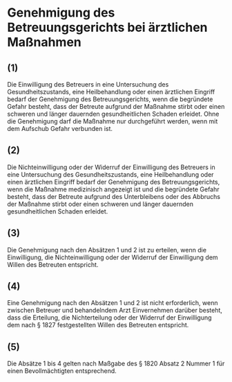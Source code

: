# Genehmigung des Betreuungsgerichts bei ärztlichen Maßnahmen



## (1)

 Die Einwilligung des Betreuers in eine Untersuchung des Gesundheitszustands, eine Heilbehandlung oder einen ärztlichen Eingriff bedarf der Genehmigung des Betreuungsgerichts, wenn die begründete Gefahr besteht, dass der Betreute aufgrund der Maßnahme stirbt oder einen schweren und länger dauernden gesundheitlichen Schaden erleidet. Ohne die Genehmigung darf die Maßnahme nur durchgeführt werden, wenn mit dem Aufschub Gefahr verbunden ist.

## (2)

 Die Nichteinwilligung oder der Widerruf der Einwilligung des Betreuers in eine Untersuchung des Gesundheitszustands, eine Heilbehandlung oder einen ärztlichen Eingriff bedarf der Genehmigung des Betreuungsgerichts, wenn die Maßnahme medizinisch angezeigt ist und die begründete Gefahr besteht, dass der Betreute aufgrund des Unterbleibens oder des Abbruchs der Maßnahme stirbt oder einen schweren und länger dauernden gesundheitlichen Schaden erleidet.

## (3)

 Die Genehmigung nach den Absätzen 1 und 2 ist zu erteilen, wenn die Einwilligung, die Nichteinwilligung oder der Widerruf der Einwilligung dem Willen des Betreuten entspricht.

## (4)

 Eine Genehmigung nach den Absätzen 1 und 2 ist nicht erforderlich, wenn zwischen Betreuer und behandelndem Arzt Einvernehmen darüber besteht, dass die Erteilung, die Nichterteilung oder der Widerruf der Einwilligung dem nach § 1827 festgestellten Willen des Betreuten entspricht.

## (5)

 Die Absätze 1 bis 4 gelten nach Maßgabe des § 1820 Absatz 2 Nummer 1 für einen Bevollmächtigten entsprechend. 

